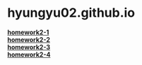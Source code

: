 # hyungyu02.github.io

[**homework2-1**](https://hyungyu02.github.io/homework2-1.html)   
[**homework2-2**](https://hyungyu02.github.io/homework2-2.html)   
[**homework2-3**](https://hyungyu02.github.io/homework2-3.html)   
[**homework2-4**](https://hyungyu02.github.io/homework2-4.html)

